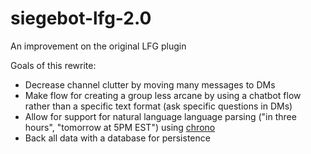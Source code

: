 # siegebot-lfg-2.0

An improvement on the original LFG plugin

Goals of this rewrite:

- Decrease channel clutter by moving many messages to DMs
- Make flow for creating a group less arcane by using a chatbot flow rather than a specific text format (ask specific questions in DMs)
- Allow for support for natural language language parsing ("in three hours", "tomorrow at 5PM EST") using [chrono](https://github.com/wanasit/chrono)
- Back all data with a database for persistence
